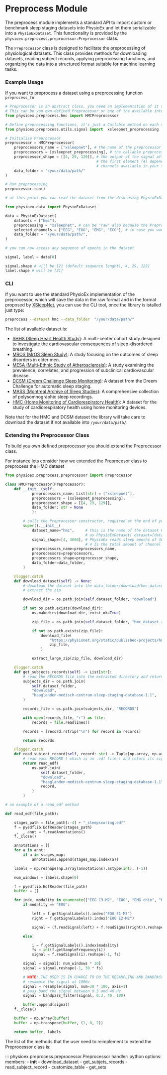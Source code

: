 # Preprocess Module

The preprocess module implements a standard API to import custom or benchmark sleep staging datasets into PhysioEx and let them serializable into a `PhysioExDataset`. This functionality is provided by the `physioex.preprocess.preprocessor:Preprocessor` class.

The `Preprocessor` class is designed to facilitate the preprocessing of physiological datasets. This class provides methods for downloading datasets, reading subject records, applying preprocessing functions, and organizing the data into a structured format suitable for machine learning tasks.

### Example Usage

If you want to preprocess a dataset using a preprocessing function `preprocess_fn`

```python
# Preprocessor is an abstract class, you need an implementation of it to use it. 
# This can be you own defined Preprocessor or one of the available into PhysioEx
from physioex.preprocess.hmc import HMCPreprocessor  

# Define preprocessing functions, it's just a Callable method on each signal
from physioex.preprocess.utils.signal import  xsleepnet_preprocessing

# Initialize Preprocessor
preprocessor = HMCPreprocessor(
    preprocessors_name = ["xsleepnet"], # the name of the preprocessor
    preprocessors = [xsleepnet_preprocessing], # the callable preprocessing method
    preprocessor_shape = [[4, 29, 129]], # the output of the signal after preprocessing, 
                                         # the first element (4) depends on the number of 
                                         # channels available in your system. In HMC they are 4.
    data_folder = "/your/data/path/"
)

# Run preprocessing
preprocessor.run()

# at this point you can read the dataset from the disk using PhysioExDataset

from physioex.data import PhysioExDataset

data = PhysioExDataset(
    datasets = ["hmc"],
    preprocessing = "xsleepnet", # can be "raw" also because the Preprocessor will always save also the raw data
    selected_channels = ["EEG", "EOG", "EMG", "ECG"], # in case you want to read all the channels available
    data_folder = "/your/data/path/",
)

# you can now access any sequence of epochs in the dataset

signal, label = data[0]

signal.shape # will be [21 (default sequence lenght), 4, 29, 129]
label.shape # will be [21]
```

### CLI

If you want to use the standard PhysioEx implementation of the preprocessor, which will save the data in the raw format and in the format proposed by [XSleepNet](https://arxiv.org/abs/2007.05492), you can use the CLI tool, once the library is istalled just type:

```bash
preprocess --dataset hmc --data_folder  "/your/data/path/"
```

The list of available dataset is:

- [SHHS (Sleep Heart Health Study)](https://sleepdata.org/datasets/shhs): A multi-center cohort study designed to investigate the cardiovascular consequences of sleep-disordered breathing.
- [MROS (MrOS Sleep Study)](https://sleepdata.org/datasets/mros): A study focusing on the outcomes of sleep disorders in older men.
- [MESA (Multi-Ethnic Study of Atherosclerosis)](https://sleepdata.org/datasets/mesa): A study examining the prevalence, correlates, and progression of subclinical cardiovascular disease.
- [DCSM (Dreem Challenge Sleep Monitoring)](https://physionet.org/content/dreem/1.0.0/): A dataset from the Dreem Challenge for automatic sleep staging.
- [MASS (Montreal Archive of Sleep Studies)](https://massdb.herokuapp.com/en/): A comprehensive collection of polysomnographic sleep recordings.
- [HMC (Home Monitoring of Cardiorespiratory Health)](https://physionet.org/content/hmc-kinematics/1.0.0/): A dataset for the study of cardiorespiratory health using home monitoring devices.

Note that for the HMC and DCSM dataset the library will take care to download the dataset if not available into `/your/data/path/`.

### Extending the Preprocessor Class

To build you own defined preprocessor you should extend the Preprocessor class.

For instance lets consider how we extended the Preprocesor class to preprocess the HMC dataset
```python
from physioex.preprocess.preprocessor import Preprocessor

class HMCPreprocessor(Preprocessor):
    def __init__(self, 
            preprocessors_name: List[str] = ["xsleepnet"],
            preprocessors = [xsleepnet_preprocessing],
            preprocessor_shape = [[4, 29, 129]],
            data_folder: str = None
            ):

        # calls the Preprocessor constructor, required at the end of your custom setup
        super().__init__(
            dataset_name="hmc",     # this is the name of the dataset PhysioEx will use 
                                    # as PhysioExDataset( dataset=[dataset_name] )
            signal_shape=[4, 3000], # PhysioEx reads sleep epochs of 30 seconds sampled at 100Hz. 
                                    # 4 Is the total amount of channel available in the dataset
            preprocessors_name=preprocessors_name,
            preprocessors=preprocessors,
            preprocessors_shape=preprocessor_shape,
            data_folder=data_folder,
        )

    @logger.catch
    def download_dataset(self) -> None: 
        # download the dataset into the data_folder/download/hmc_dataset.zip
        # extract the zip 

        download_dir = os.path.join(self.dataset_folder, "download")

        if not os.path.exists(download_dir):
            os.makedirs(download_dir, exist_ok=True)

            zip_file = os.path.join(self.dataset_folder, "hmc_dataset.zip")

            if not os.path.exists(zip_file):
                download_file(
                    "https://physionet.org/static/published-projects/hmc-sleep-staging/haaglanden-medisch-centrum-sleep-staging-database-1.1.zip",
                    zip_file,
                )

            extract_large_zip(zip_file, download_dir)

    @logger.catch
    def get_subjects_records(self) -> List[str]:
        # read the RECORDS file into the extracted directory and returns the list of the available records
        subjects_dir = os.path.join(
            self.dataset_folder,
            "download",
            "haaglanden-medisch-centrum-sleep-staging-database-1.1",
        )

        records_file = os.path.join(subjects_dir, "RECORDS")

        with open(records_file, "r") as file:
            records = file.readlines()

        records = [record.rstrip("\n") for record in records]

        return records

    @logger.catch
    def read_subject_record(self, record: str) -> Tuple[np.array, np.array]:
        # read each RECORD ( which is an .edf file ) and return its signal and labels
        return read_edf(
            os.path.join(
                self.dataset_folder,
                "download",
                "haaglanden-medisch-centrum-sleep-staging-database-1.1",
                record,
            )
        )

# an example of a read_edf method

def read_edf(file_path):

    stages_path = file_path[:-4] + "_sleepscoring.edf"
    f = pyedflib.EdfReader(stages_path)
    _, _, annt = f.readAnnotations()
    f._close()

    annotations = []
    for a in annt:
        if a in stages_map:
            annotations.append(stages_map.index(a))

    labels = np.reshape(np.array(annotations).astype(int), (-1))

    num_windows = labels.shape[0]

    f = pyedflib.EdfReader(file_path)
    buffer = []

    for indx, modality in enumerate(["EEG C3-M2", "EOG", "EMG chin", "ECG"]):
        if modality == "EOG":

            left = f.getSignalLabels().index("EOG E1-M2")
            right = f.getSignalLabels().index("EOG E2-M2")

            signal = (f.readSignal(left) + f.readSignal(right)).reshape(-1, fs)

        else:

            i = f.getSignalLabels().index(modality)
            fs = int(f.getSampleFrequency(i))
            signal = f.readSignal(i).reshape(-1, fs)

        signal = signal[: num_windows * 30]
        signal = signal.reshape(-1, 30 * fs)

        # NOTE: THE USER IS IN CHARGE TO DO THE RESAMPLING AND BANDPASS filtering on its datasets!
        # resample the signal at 100Hz
        signal = resample(signal, num=30 * 100, axis=1)
        # pass band the signal between 0.3 and 40 Hz
        signal = bandpass_filter(signal, 0.3, 40, 100)

        buffer.append(signal)
    f._close()

    buffer = np.array(buffer)
    buffer = np.transpose(buffer, (1, 0, 2))

    return buffer, labels

```


The list of the methods that the user need to reimplement to extend the Preprocessor class is:

::: physioex.preprocess.preprocessor.Preprocessor
    handler: python
    options:
      members:
        - __init__
        - download_dataset
        - get_subjets_records
        - read_subject_record
        - customize_table
        - get_sets
      